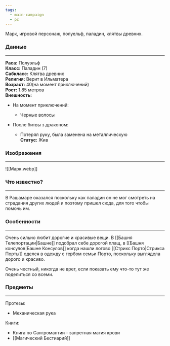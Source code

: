 ```yaml
---
tags:
  - main-campaign
  - pc
---
```

Марк, игровой персонаж, полуельф, паладин, клятвы древних. 
### Данные
---
**Раса:** Полуэльф  
**Класс:** Паладин (7)  
**Сабкласс:** Клятва древних  
**Религия:** Верит в Ильматера  
**Возраст:** 40(на момент приключений)  
**Рост:** 1.85 метров  
**Внешность:**  
 - На момент приключений:  
	 - Черные волосы  

- После битвы з драконом:  
	- Потерял руку, была заменена на металлическую  
**Статус:** Жив  

### Изображения
---
![[Марк.webp]]

### Что известно?
---
В Рашамаре оказался поскольку как паладин он не мог смотреть на страдания других людей и поэтому пришел сюда, для того чтобы помочь им.  

### Особенности 
---
Очень сильно любит дорогие и красивые вещи. В [[Башня Телепортации|Башне]] подобрал себе дорогой плащ, в [[Башня консулов|Башне Консулов]] когда нашли логово [[Стрикс Порто|Стрикса Порты]] оделся в одежду с гербом семьи Порто, поскольку выглядела дорого и красиво.  

Очень честный, никогда не врет, если показать ему что-то тут же поделиться со всеми.  

### Предметы
---
Протезы:  
- Механическая рука  

Книги:  
- Книга по Сангромантии - запретная магия крови  
- [[Магический Бестиарий]]  